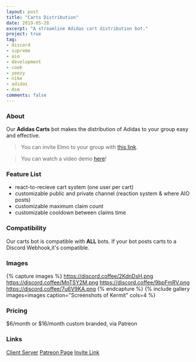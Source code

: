 ```yaml
---
layout: post
title: "Carts Distribution"
date: 2019-05-28
excerpt: "A streamline Adidas cart distribution bot."
project: true
tag:
- discord
- supreme
- aio
- development
- cook 
- yeezy 
- nike 
- adidas
- dsm
comments: false
---
```


### About
Our **Adidas Carts** bot makes the distribution of Adidas to your group easy and effective. 

> You can invite Elmo to your group with [this link](https://discordapp.com/api/oauth2/authorize?client_id=595775542569992192&permissions=604499152&scope=bot).

> You can watch a video demo [here](https://vimeo.com/352401557)!

### Feature List
* react-to-recieve cart system (one user per cart)
* customizable public and private channel (reaction system & where AIO posts)
* customizable maximum claim count
* customizable cooldown between claims time

### Compatibility
Our carts bot is compatible with **ALL** bots. If your bot posts carts to a Discord Webhook,it's compatible.


### Images
{% capture images %}
	https://discord.coffee/2KdnDsH.png
	https://discord.coffee/MnTSY2M.png
	https://discord.coffee/9bpFmRV.png
	https://discord.coffee/7u6V9KA.png
{% endcapture %}
{% include gallery images=images caption="Screenshots of Kermit" cols=4 %}

### Pricing
$6/month or $16/month custom branded, via Patreon


### Links
[Client Server](https://discord.sycer.dev/)
[Patreon Page](https://patreon.com/carts)
[Invite Link](https://discordapp.com/api/oauth2/authorize?client_id=595775542569992192&permissions=604499152&scope=bot)


